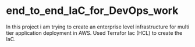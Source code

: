# end_to_end_IaC_for_DevOps_work
In this project i am trying to create an enterprise level infrastructure for multi tier application deployment in AWS. 
Used Terrafor Iac (HCL) to create the IaC.
